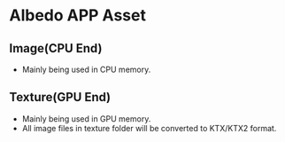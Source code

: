 # Albedo APP Asset

## Image(CPU End)
- Mainly being used in CPU memory.

## Texture(GPU End)
- Mainly being used in GPU memory.
- All image files in texture folder will be converted to KTX/KTX2 format.